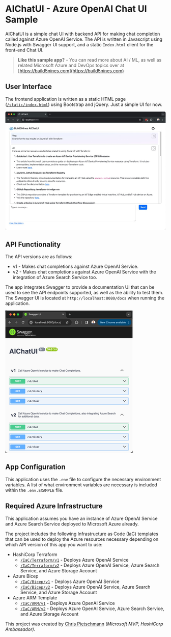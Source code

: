 # AIChatUI - Azure OpenAI Chat UI Sample

AIChatUI is a simple chat UI with backend API for making chat completion called against Azure OpenAI Service. The API is written in Javascript using Node.js with Swagger UI support, and a static `Index.html` client for the front-end Chat UI.

> **Like this sample app?** - You can read more about AI / ML, as well as related Microsoft Azure and DevOps topics over at [https://build5nines.com](https://build5nines.com)

## User Interface

The frontend application is written as a static HTML page ([`/static/index.html`](static/index.html)) using Bootstrap and jQuery. Just a simple UI for now.

![AIChatUI user interface](docs/images/aichatui-frontend.jpg)

## API Functionality

The API versions are as follows:

- v1 - Makes chat completions against Azure OpenAI Service.
- v2 - Makes chat completions against Azure OpenAI Service with the integration of Azure Search Service too.

The app integrates Swagger to provide a documentation UI that can be used to see the API endpoints supported, as well as the ability to test them. The Swagger UI is located at `http://localhost:8080/docs` when running the application.

![AIChatUI Swagger UI](docs/images/aichatui-backend-swagger.png)

## App Configuration

This application uses the `.env` file to configure the necessary environment variables. A list of what environment variables are necessary is included within the `.env.EXAMPLE` file.

## Required Azure Infrastructure

This application assumes you have an instance of Azure OpenAI Service and Azure Search Service deployed to Microsoft Azure already.

The project includes the following Infrastructure as Code (IaC) templates that can be used to deploy the Azure resources necessary depending on which API version of this app you want to use:

- HashiCorp Terraform
  - [`/IaC/Terraform/v1`](IaC/Terraform/v1) - Deploys Azure OpenAI Service
  - [`/IaC/Terraform/v2`](IaC/Terraform/v2) - Deploys Azure OpenAI Service, Azure Search Service, and Azure Storage Account
- Azure Bicep
  - [`/IaC/Bicep/v1`](IaC/Bicep/v1) - Deploys Azure OpenAI Service
  - [`/IaC/Bicep/v2`](IaC/Bicep/v2) - Deploys Azure OpenAI Service, Azure Search Service, and Azure Storage Account
- Azure ARM Template
  - [`/IaC/ARM/v1`](IaC/ARM/v1) - Deploys Azure OpenAI Service
  - [`/IaC/ARM/v2`](IaC/ARM/v2) - Deploys Azure OpenAI Service, Azure Search Service, and Azure Storage Account

This project was created by [Chris Pietschmann](https://www.pietschsoft.com) _(Microsoft MVP, HashiCorp Ambassador)_.
